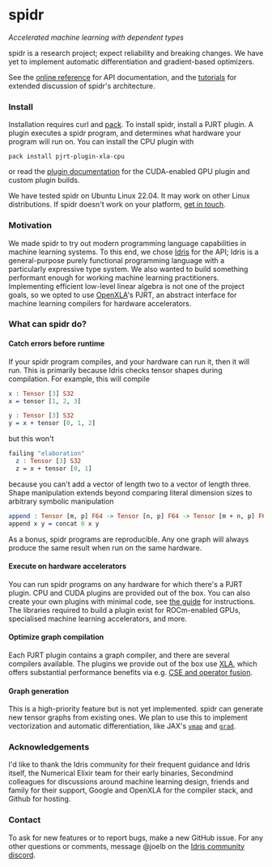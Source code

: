 # spidr

_Accelerated machine learning with dependent types_

spidr is a research project; expect reliability and breaking changes. We have yet to implement automatic differentiation and gradient-based optimizers.

See the [online reference](https://joelberkeley.github.io/spidr/) for API documentation, and the [tutorials](tutorials/README.md) for extended discussion of spidr's architecture.

### Install

Installation requires curl and [pack](https://github.com/stefan-hoeck/idris2-pack). To install spidr, install a PJRT plugin. A plugin executes a spidr program, and determines what hardware your program will run on. You can install the CPU plugin with
```
pack install pjrt-plugin-xla-cpu
```
or read the [plugin documentation](pjrt-plugins/README.md) for the CUDA-enabled GPU plugin and custom plugin builds.

We have tested spidr on Ubuntu Linux 22.04. It may work on other Linux distributions. If spidr doesn't work on your platform, [get in touch](#contact).

### Motivation

We made spidr to try out modern programming language capabilities in machine learning systems. To this end, we chose [Idris](https://github.com/idris-lang/Idris2) for the API; Idris is a general-purpose purely functional programming language with a particularly expressive type system. We also wanted to build something performant enough for working machine learning practitioners. Implementing efficient low-level linear algebra is not one of the project goals, so we opted to use [OpenXLA](https://openxla.org/)'s PJRT, an abstract interface for machine learning compilers for hardware accelerators.

### What can spidr do?

#### Catch errors before runtime

If your spidr program compiles, and your hardware can run it, then it will run. This is primarily because Idris checks tensor shapes during compilation. For example, this will compile
<!-- idris
import Literal
import Tensor
-->
```idris
x : Tensor [3] S32
x = tensor [1, 2, 3]

y : Tensor [3] S32
y = x + tensor [0, 1, 2]
```
but this won't
```idris
failing "elaboration"
  z : Tensor [3] S32
  z = x + tensor [0, 1]
```
because you can't add a vector of length two to a vector of length three. Shape manipulation extends beyond comparing literal dimension sizes to arbitrary symbolic manipulation
```idris
append : Tensor [m, p] F64 -> Tensor [n, p] F64 -> Tensor [m + n, p] F64
append x y = concat 0 x y
```
As a bonus, spidr programs are reproducible. Any one graph will always produce the same result when run on the same hardware.

#### Execute on hardware accelerators

You can run spidr programs on any hardware for which there's a PJRT plugin. CPU and CUDA plugins are provided out of the box. You can also create your own plugins with minimal code, see [the guide](pjrt-plugins/README.md) for instructions. The libraries required to build a plugin exist for ROCm-enabled GPUs, specialised machine learning accelerators, and more.

#### Optimize graph compilation

Each PJRT plugin contains a graph compiler, and there are several compilers available. The plugins we provide out of the box use [XLA](https://github.com/openxla/xla), which offers substantial performance benefits via e.g. [CSE and operator fusion](https://openxla.org/xla/architecture).

#### Graph generation

This is a high-priority feature but is not yet implemented. spidr can generate new tensor graphs from existing ones. We plan to use this to implement vectorization and automatic differentiation, like JAX's [`vmap`](https://jax.readthedocs.io/en/latest/_autosummary/jax.vmap.html#jax.vmap) and [`grad`](https://jax.readthedocs.io/en/latest/debugging/checkify_guide.html#grad).

### Acknowledgements

I'd like to thank the Idris community for their frequent guidance and Idris itself, the Numerical Elixir team for their early binaries, Secondmind colleagues for discussions around machine learning design, friends and family for their support, Google and OpenXLA for the compiler stack, and Github for hosting.

### Contact

To ask for new features or to report bugs, make a new GitHub issue. For any other questions or comments, message @joelb on the [Idris community discord](https://discord.gg/YXmWC5yKYM).
